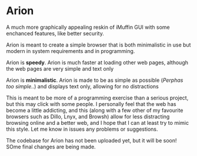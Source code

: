 # Arion
A much more graphically appealing reskin of iMuffin GUI with some enchanced features, like better security.

Arion is meant to create a simple browser that is both minimalistic in use but modern in system requirements and in programming.

Arion is <b>speedy</b>. Arion is much faster at loading other web pages, although the web pages are very simple and text only

Arion is <b>minimalistic</b>. Arion is made to be as simple as possible (<i>Perphas too simple..</i>) and displays text only, allowing for no distractions

This is meant to be more of a programming exercise than a serious project, but this may click with some people. I personally feel that the web has become a little addicting, and this (along with a few other of my favourite browsers such as Dillo, Lnyx, and Browsh) allow for less distracting browsing online and a better web, and I hope that I can at least try to mimic this style. Let me know in issues any problems or suggestions.

The codebase for Arion has not been uploaded yet, but it will be soon!
SOme final changes are being made.
